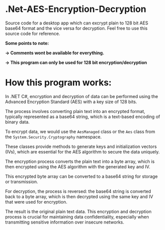# .Net-AES-Encryption-Decryption

Source code for a desktop app which can excrypt plain to 128 bit AES base64 format and the vice versa for decryption. Feel free to use this source code for reference. 

**Some points to note:**

**-> Comments wont be available for everything.**

**-> This program can only be used for 128 bit encryption/decryption**

# How this program works:

In .NET C#, encryption and decryption of data can be performed using the Advanced Encryption Standard (AES) with a key size of 128 bits. 

The process involves converting plain text into an encrypted format, typically represented as a base64 string, which is a text-based encoding of binary data. 

To encrypt data, we would use the `AesManaged` class or the `Aes` class from the `System.Security.Cryptography` namespace. 

These classes provide methods to generate keys and initialization vectors (IVs), which are essential for the AES algorithm to secure the data uniquely. 

The encryption process converts the plain text into a byte array, which is then encrypted using the AES algorithm with the generated key and IV. 

This encrypted byte array can be converted to a base64 string for storage or transmission. 

For decryption, the process is reversed: the base64 string is converted back to a byte array, which is then decrypted using the same key and IV that were used for encryption. 

The result is the original plain text data. This encryption and decryption process is crucial for maintaining data confidentiality, especially when transmitting sensitive information over insecure networks.
